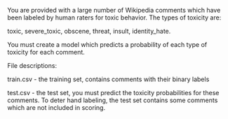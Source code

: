 You are provided with a large number of Wikipedia comments which have been labeled by human raters for toxic behavior. The types of toxicity are:

toxic,
severe_toxic,
obscene,
threat,
insult,
identity_hate.


You must create a model which predicts a probability of each type of toxicity for each comment.

File descriptions:

train.csv - the training set, contains comments with their binary labels

test.csv - the test set, you must predict the toxicity probabilities for these comments. To deter hand labeling, the test set contains some comments which are not included in scoring.

